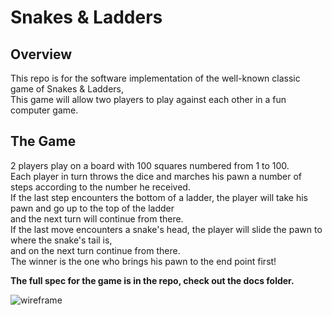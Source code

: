 # Snakes & Ladders

## Overview
This repo is for the software implementation of the well-known classic game of Snakes & Ladders,  
This game will allow two players to play against each other in a fun computer game.

## The Game
2 players play on a board with 100 squares numbered from 1 to 100.   
Each player in turn throws the dice and marches his pawn a number of steps according to the 
number he received.  
If the last step encounters the bottom of a ladder, the player will take his pawn and 
go up to the top of the ladder   
and the next turn will continue from there.   
If the last move encounters a snake's head, the player will slide the pawn to where 
the snake's tail is,   
and on the next turn continue from there.   
The winner is the one who brings his pawn to the end point first! 

**The full spec for the game is in the repo, check out the docs folder.**


![wireframe](https://user-images.githubusercontent.com/86372014/236340571-700eeee6-1fed-44a0-b050-b8a449f28281.PNG)
